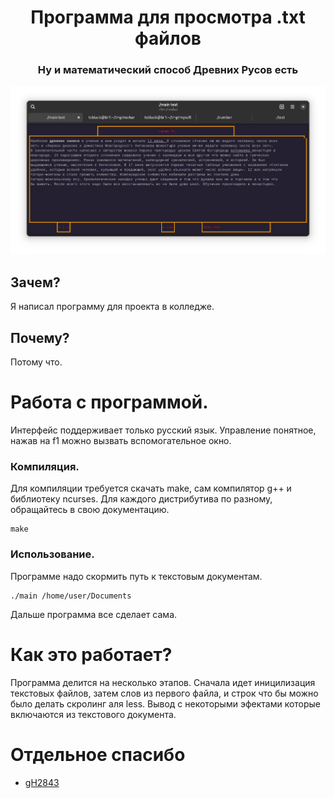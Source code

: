 <h1 align="center">Программа для просмотра .txt файлов</h1>
<h3 align="center">Ну и математический способ Древних Русов есть</h3>

![mohar](image.png "mohoar")

## Зачем?
Я написал программу для проекта в колледже.

## Почему?
Потому что.

# Работа с программой.
Интерфейс поддерживает только русский язык. Управление понятное, нажав на f1 можно вызвать вспомогательное окно.

### Компиляция.
Для компиляции требуется скачать make, сам компилятор g++ и библиотеку ncurses. Для каждого дистрибутива по разному, обращайтесь в свою документацию.
```
make
```

### Использование.
Программе надо скормить путь к текстовым документам.
```
./main /home/user/Documents
```
Дальше программа все сделает сама.

# Как это работает?
Программа делится на несколько этапов. Сначала идет иницилизация текстовых файлов, затем слов из первого файла, и строк что бы можно было делать скролинг аля less. Вывод с некоторыми эфектами которые включаются из текстового документа.

# Отдельное спасибо
- [gH2843](https://github.com/gH2843)
